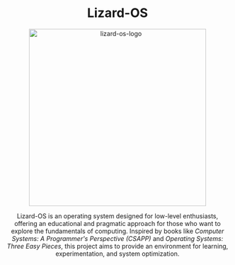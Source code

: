 <h1 style="text-align: center;">Lizard-OS</h1>

<p align="center">
  <img src="https://github.com/user-attachments/assets/33c7f305-a435-4b75-8c22-39f9e8cdc589" alt="lizard-os-logo" width="400" height="400">
</p>

<p align="center">
  Lizard-OS is an operating system designed for low-level enthusiasts, offering an educational and pragmatic approach for those who want to explore the fundamentals of computing. Inspired by books like <i>Computer Systems: A Programmer's Perspective (CSAPP)</i> and <i>Operating Systems: Three Easy Pieces</i>, this project aims to provide an environment for learning, experimentation, and system optimization.
</p>
